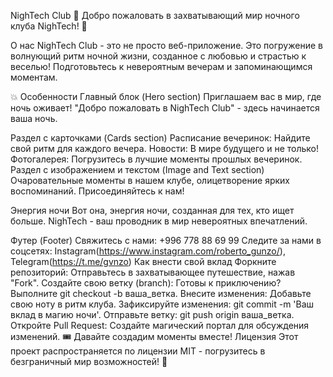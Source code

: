 NighTech Club 🌌
Добро пожаловать в захватывающий мир ночного клуба NighTech! 💫

О нас
NighTech Club - это не просто веб-приложение. Это погружение в волнующий ритм ночной жизни, созданное с любовью и страстью к веселью! Подготовьтесь к невероятным вечерам и запоминающимся моментам.

💥 Особенности
Главный блок (Hero section)
Приглашаем вас в мир, где ночь оживает! "Добро пожаловать в NighTech Club" - здесь начинается ваша ночь.

Раздел с карточками (Cards section)
Расписание вечеринок: Найдите свой ритм для каждого вечера.
Новости: В мире будущего и не только!
Фотогалерея: Погрузитесь в лучшие моменты прошлых вечеринок.
Раздел с изображением и текстом (Image and Text section)
Очаровательные моменты в нашем клубе, олицетворение ярких воспоминаний. Присоединяйтесь к нам!

Энергия ночи
Вот она, энергия ночи, созданная для тех, кто ищет больше. NighTech - ваш проводник в мир невероятных впечатлений.

Футер (Footer)
Свяжитесь с нами: +996 778 88 69 99
Следите за нами в соцсетях: Instagram(https://www.instagram.com/roberto_gunzo/), Telegram(https://t.me/gvnzo)
Как внести свой вклад
Форкните репозиторий: Отправьтесь в захватывающее путешествие, нажав "Fork".
Создайте свою ветку (branch): Готовы к приключению? Выполните git checkout -b ваша_ветка.
Внесите изменения: Добавьте свою ноту в ритм клуба.
Зафиксируйте изменения: git commit -m 'Ваш вклад в магию ночи'.
Отправьте ветку: git push origin ваша_ветка.
Откройте Pull Request: Создайте магический портал для обсуждения изменений.
🎟️ Давайте создадим моменты вместе!
Лицензия
Этот проект распространяется по лицензии MIT - погрузитесь в безграничный мир возможностей! 🚀
